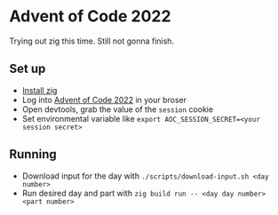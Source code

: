 # Advent of Code 2022

Trying out zig this time. Still not gonna finish.

## Set up

- [Install zig](https://github.com/ziglang/zig/wiki/Install-Zig-from-a-Package-Manager)
- Log into [Advent of Code 2022](https://adventofcode.com/2022) in your broser
- Open devtools, grab the value of the `session` cookie
- Set environmental variable like `export AOC_SESSION_SECRET=<your session secret>`

## Running

- Download input for the day with `./scripts/download-input.sh <day number>`
- Run desired day and part with `zig build run -- <day day number> <part number>`
